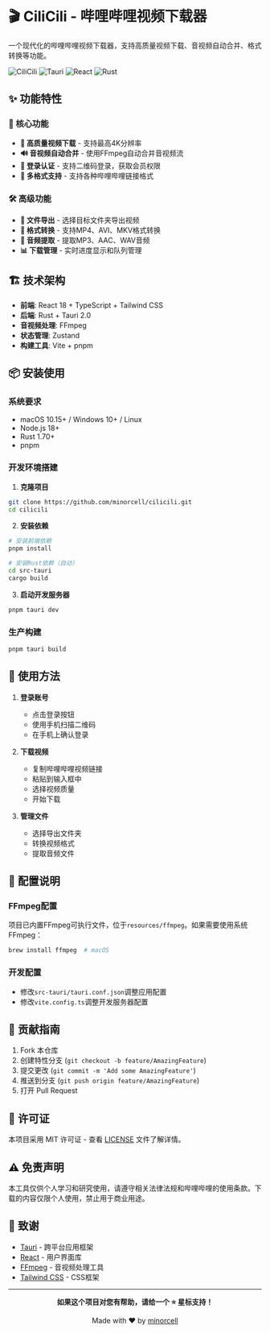 # 🎬 CiliCili - 哔哩哔哩视频下载器

一个现代化的哔哩哔哩视频下载器，支持高质量视频下载、音视频自动合并、格式转换等功能。

![CiliCili](https://img.shields.io/badge/Platform-Desktop-blue) ![Tauri](https://img.shields.io/badge/Framework-Tauri-orange) ![React](https://img.shields.io/badge/Frontend-React-61DAFB) ![Rust](https://img.shields.io/badge/Backend-Rust-orange)

## ✨ 功能特性

### 🚀 核心功能
- **🎥 高质量视频下载** - 支持最高4K分辨率
- **🔊 音视频自动合并** - 使用FFmpeg自动合并音视频流
- **🔐 登录认证** - 支持二维码登录，获取会员权限
- **📱 多格式支持** - 支持各种哔哩哔哩链接格式

### 🛠️ 高级功能
- **📁 文件导出** - 选择目标文件夹导出视频
- **🔄 格式转换** - 支持MP4、AVI、MKV格式转换
- **🎵 音频提取** - 提取MP3、AAC、WAV音频
- **📊 下载管理** - 实时进度显示和队列管理
  
## 🏗️ 技术架构

- **前端**: React 18 + TypeScript + Tailwind CSS
- **后端**: Rust + Tauri 2.0
- **音视频处理**: FFmpeg
- **状态管理**: Zustand
- **构建工具**: Vite + pnpm

## 📦 安装使用

### 系统要求
- macOS 10.15+ / Windows 10+ / Linux
- Node.js 18+
- Rust 1.70+
- pnpm

### 开发环境搭建

1. **克隆项目**
```bash
git clone https://github.com/minorcell/cilicili.git
cd cilicili
```

2. **安装依赖**
```bash
# 安装前端依赖
pnpm install

# 安装Rust依赖（自动）
cd src-tauri
cargo build
```

3. **启动开发服务器**
```bash
pnpm tauri dev
```

### 生产构建

```bash
pnpm tauri build
```

## 🎯 使用方法

1. **登录账号**
   - 点击登录按钮
   - 使用手机扫描二维码
   - 在手机上确认登录

2. **下载视频**
   - 复制哔哩哔哩视频链接
   - 粘贴到输入框中
   - 选择视频质量
   - 开始下载

3. **管理文件**
   - 选择导出文件夹
   - 转换视频格式
   - 提取音频文件

## 🔧 配置说明

### FFmpeg配置
项目已内置FFmpeg可执行文件，位于`resources/ffmpeg`。如果需要使用系统FFmpeg：

```bash
brew install ffmpeg  # macOS
```

### 开发配置
- 修改`src-tauri/tauri.conf.json`调整应用配置
- 修改`vite.config.ts`调整开发服务器配置

## 🤝 贡献指南

1. Fork 本仓库
2. 创建特性分支 (`git checkout -b feature/AmazingFeature`)
3. 提交更改 (`git commit -m 'Add some AmazingFeature'`)
4. 推送到分支 (`git push origin feature/AmazingFeature`)
5. 打开 Pull Request

## 📄 许可证

本项目采用 MIT 许可证 - 查看 [LICENSE](LICENSE) 文件了解详情。

## ⚠️ 免责声明

本工具仅供个人学习和研究使用，请遵守相关法律法规和哔哩哔哩的使用条款。下载的内容仅限个人使用，禁止用于商业用途。

## 🙏 致谢

- [Tauri](https://tauri.app/) - 跨平台应用框架
- [React](https://reactjs.org/) - 用户界面库
- [FFmpeg](https://ffmpeg.org/) - 音视频处理工具
- [Tailwind CSS](https://tailwindcss.com/) - CSS框架

---

<div align="center">

**如果这个项目对您有帮助，请给一个 ⭐ 星标支持！**

Made with ❤️ by [minorcell](https://github.com/minorcell)

</div>
